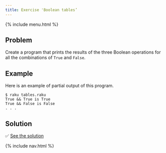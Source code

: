 ```yaml
---
title: Exercise 'Boolean tables’
---
```


{% include menu.html %}

## Problem

Create a program that prints the results of the three Boolean operations for all the combinations of `True` and `False`.

## Example

Here is an example of partial output of this program.

```console
$ raku tables.raku
True && True is True
True && False is False
. . .
```

## Solution

✅ [See the solution](solution)

{% include nav.html %}
